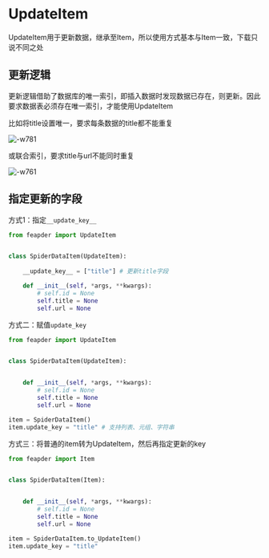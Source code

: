 # UpdateItem

UpdateItem用于更新数据，继承至Item，所以使用方式基本与Item一致，下载只说不同之处

## 更新逻辑

更新逻辑借助了数据库的唯一索引，即插入数据时发现数据已存在，则更新。因此要求数据表必须存在唯一索引，才能使用UpdateItem

比如将title设置唯一，要求每条数据的title都不能重复

![-w781](http://markdown-media.oss-cn-beijing.aliyuncs.com/2021/03/16/16158245077159.jpg?x-oss-process=style/markdown-media)

或联合索引，要求title与url不能同时重复

![-w761](http://markdown-media.oss-cn-beijing.aliyuncs.com/2021/03/16/16158245648750.jpg?x-oss-process=style/markdown-media)


## 指定更新的字段

方式1：指定`__update_key__`

```python
from feapder import UpdateItem


class SpiderDataItem(UpdateItem):
    
    __update_key__ = ["title"] # 更新title字段

    def __init__(self, *args, **kwargs):
        # self.id = None
        self.title = None
        self.url = None
```

方式二：赋值`update_key`

```python
from feapder import UpdateItem


class SpiderDataItem(UpdateItem):


    def __init__(self, *args, **kwargs):
        # self.id = None
        self.title = None
        self.url = None

item = SpiderDataItem()
item.update_key = "title" # 支持列表、元组、字符串
```

方式三：将普通的item转为UpdateItem，然后再指定更新的key

```python
from feapder import Item


class SpiderDataItem(Item):


    def __init__(self, *args, **kwargs):
        # self.id = None
        self.title = None
        self.url = None

item = SpiderDataItem.to_UpdateItem()
item.update_key = "title"
```